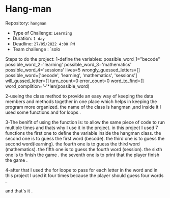 # Hang-man
 Repository: `hangman`
- Type of Challenge: `Learning`
- Duration: `1 day`
- Deadline: `27/05/2022 4:00 PM`
- Team challenge : `solo

Steps to do the project:
1-define the variables:
possible_word_1="becode"
possible_word_2='learning'
possible_word_3='mathematics'
possible_word_4='sessions'
lives=5
wrongly_guessed_letters=[]
possible_word=['becode', 'learning', 'mathematics', 'sessions']
will_gussed_letter=[]
turn_count=0
error_count=0
word_to_find=[]
word_complition='-'*len(possible_word)

2-useing  the class method to provide an easy way of keeping the data members and methods together in one place which helps in keeping the program more organized.
the name of the class is hangman ,and inside it I used some functions and for loops .

3-The benifit of using the function is:
to  allow the same piece of code to run multiple times and thats why I use it in the project.
in this project I used 7 functions 
the first one to define the variable inside the hangman class.
the second one is to guess the first word (becode).
the third one is to guess the second word(learning).
the fourth one is to guess the third word (mathematics).
the fifth one is to guess the fourth word (session).
the sixth one  is to finish the game .
the seventh one is to print that the player finish the game .

4-after that I used the for loope to pass for each letter in the word and in this project I used it four times because  the player should guess four words .

and that's it .


